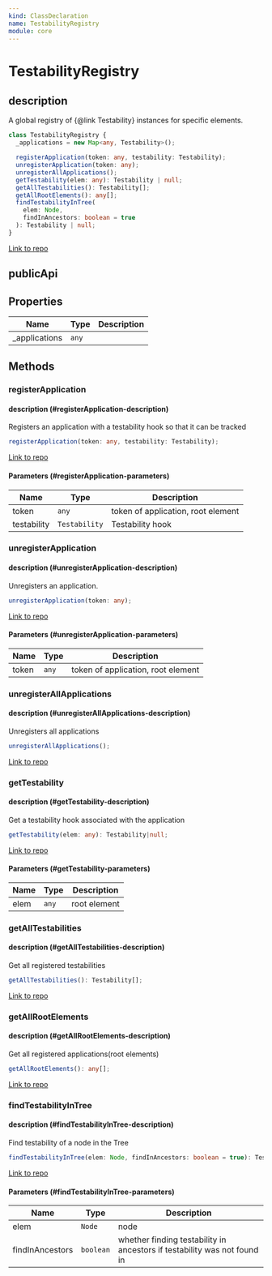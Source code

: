 ```yaml
---
kind: ClassDeclaration
name: TestabilityRegistry
module: core
---
```


# TestabilityRegistry

## description

A global registry of {@link Testability} instances for specific elements.

```ts
class TestabilityRegistry {
  _applications = new Map<any, Testability>();

  registerApplication(token: any, testability: Testability);
  unregisterApplication(token: any);
  unregisterAllApplications();
  getTestability(elem: any): Testability | null;
  getAllTestabilities(): Testability[];
  getAllRootElements(): any[];
  findTestabilityInTree(
    elem: Node,
    findInAncestors: boolean = true
  ): Testability | null;
}
```

[Link to repo](https://github.com/timdeschryver/angular/blob/master/packages/core/src/testability/testability.ts#L233-L297)

## publicApi

## Properties

| Name           | Type  | Description |
| -------------- | ----- | ----------- |
| \_applications | `any` |             |

## Methods

### registerApplication

#### description (#registerApplication-description)

Registers an application with a testability hook so that it can be tracked

```ts
registerApplication(token: any, testability: Testability);
```

[Link to repo](https://github.com/timdeschryver/angular/blob/master/packages/core/src/testability/testability.ts#L247-L249)

#### Parameters (#registerApplication-parameters)

| Name        | Type          | Description                        |
| ----------- | ------------- | ---------------------------------- |
| token       | `any`         | token of application, root element |
| testability | `Testability` | Testability hook                   |

### unregisterApplication

#### description (#unregisterApplication-description)

Unregisters an application.

```ts
unregisterApplication(token: any);
```

[Link to repo](https://github.com/timdeschryver/angular/blob/master/packages/core/src/testability/testability.ts#L255-L257)

#### Parameters (#unregisterApplication-parameters)

| Name  | Type  | Description                        |
| ----- | ----- | ---------------------------------- |
| token | `any` | token of application, root element |

### unregisterAllApplications

#### description (#unregisterAllApplications-description)

Unregisters all applications

```ts
unregisterAllApplications();
```

[Link to repo](https://github.com/timdeschryver/angular/blob/master/packages/core/src/testability/testability.ts#L262-L264)

### getTestability

#### description (#getTestability-description)

Get a testability hook associated with the application

```ts
getTestability(elem: any): Testability|null;
```

[Link to repo](https://github.com/timdeschryver/angular/blob/master/packages/core/src/testability/testability.ts#L270-L272)

#### Parameters (#getTestability-parameters)

| Name | Type  | Description  |
| ---- | ----- | ------------ |
| elem | `any` | root element |

### getAllTestabilities

#### description (#getAllTestabilities-description)

Get all registered testabilities

```ts
getAllTestabilities(): Testability[];
```

[Link to repo](https://github.com/timdeschryver/angular/blob/master/packages/core/src/testability/testability.ts#L277-L279)

### getAllRootElements

#### description (#getAllRootElements-description)

Get all registered applications(root elements)

```ts
getAllRootElements(): any[];
```

[Link to repo](https://github.com/timdeschryver/angular/blob/master/packages/core/src/testability/testability.ts#L284-L286)

### findTestabilityInTree

#### description (#findTestabilityInTree-description)

Find testability of a node in the Tree

```ts
findTestabilityInTree(elem: Node, findInAncestors: boolean = true): Testability|null;
```

[Link to repo](https://github.com/timdeschryver/angular/blob/master/packages/core/src/testability/testability.ts#L294-L296)

#### Parameters (#findTestabilityInTree-parameters)

| Name            | Type      | Description                                                              |
| --------------- | --------- | ------------------------------------------------------------------------ |
| elem            | `Node`    | node                                                                     |
| findInAncestors | `boolean` | whether finding testability in ancestors if testability was not found in |

